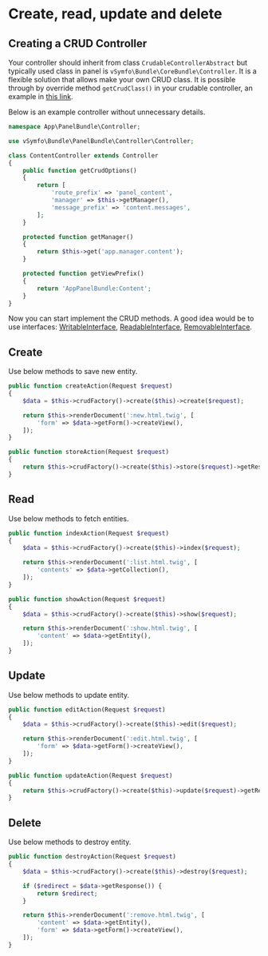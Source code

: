# Create, read, update and delete

## Creating a CRUD Controller

Your controller should inherit from class `CrudableControllerAbstract` but typically used class in panel is 
`vSymfo\Bundle\CoreBundle\Controller`. It is a flexible solution that allows make your own CRUD class. It is possible
through by override method `getCrudClass()` in your crudable controller, an example in [this link](https://github.com/mikoweb/vsymfo-panel-bundle/blob/master/Controller/Controller.php#L23).

Below is an example controller without unnecessary details.

```php
namespace App\PanelBundle\Controller;

use vSymfo\Bundle\PanelBundle\Controller\Controller;

class ContentController extends Controller
{
    public function getCrudOptions()
    {
        return [
            'route_prefix' => 'panel_content',
            'manager' => $this->getManager(),
            'message_prefix' => 'content.messages',
        ];
    }

    protected function getManager()
    {
        return $this->get('app.manager.content');
    }

    protected function getViewPrefix()
    {
        return 'AppPanelBundle:Content';
    }
}
```

Now you can start implement the CRUD methods. A good idea would be to use interfaces:
[WritableInterface](https://github.com/mikoweb/vsymfo-core/blob/master/Controller/Interfaces/WritableInterface.php#L23),
[ReadableInterface](https://github.com/mikoweb/vsymfo-core/blob/master/Controller/Interfaces/ReadableInterface.php#L23),
[RemovableInterface](https://github.com/mikoweb/vsymfo-core/blob/master/Controller/Interfaces/RemovableInterface.php#L23).

## Create

Use below methods to save new entity.

```php
public function createAction(Request $request)
{
    $data = $this->crudFactory()->create($this)->create($request);

    return $this->renderDocument(':new.html.twig', [
        'form' => $data->getForm()->createView(),
    ]);
}

public function storeAction(Request $request)
{
    return $this->crudFactory()->create($this)->store($request)->getResponse();
}
```

## Read

Use below methods to fetch entities.

```php
public function indexAction(Request $request)
{
    $data = $this->crudFactory()->create($this)->index($request);

    return $this->renderDocument(':list.html.twig', [
        'contents' => $data->getCollection(),
    ]);
}

public function showAction(Request $request)
{
    $data = $this->crudFactory()->create($this)->show($request);

    return $this->renderDocument(':show.html.twig', [
        'content' => $data->getEntity(),
    ]);
}
```

## Update

Use below methods to update entity.

```php
public function editAction(Request $request)
{
    $data = $this->crudFactory()->create($this)->edit($request);

    return $this->renderDocument(':edit.html.twig', [
        'form' => $data->getForm()->createView(),
    ]);
}

public function updateAction(Request $request)
{
    return $this->crudFactory()->create($this)->update($request)->getResponse();
}
```

## Delete

Use below methods to destroy entity.

```php
public function destroyAction(Request $request)
{
    $data = $this->crudFactory()->create($this)->destroy($request);

    if ($redirect = $data->getResponse()) {
        return $redirect;
    }

    return $this->renderDocument(':remove.html.twig', [
        'content' => $data->getEntity(),
        'form' => $data->getForm()->createView(),
    ]);
}
```
